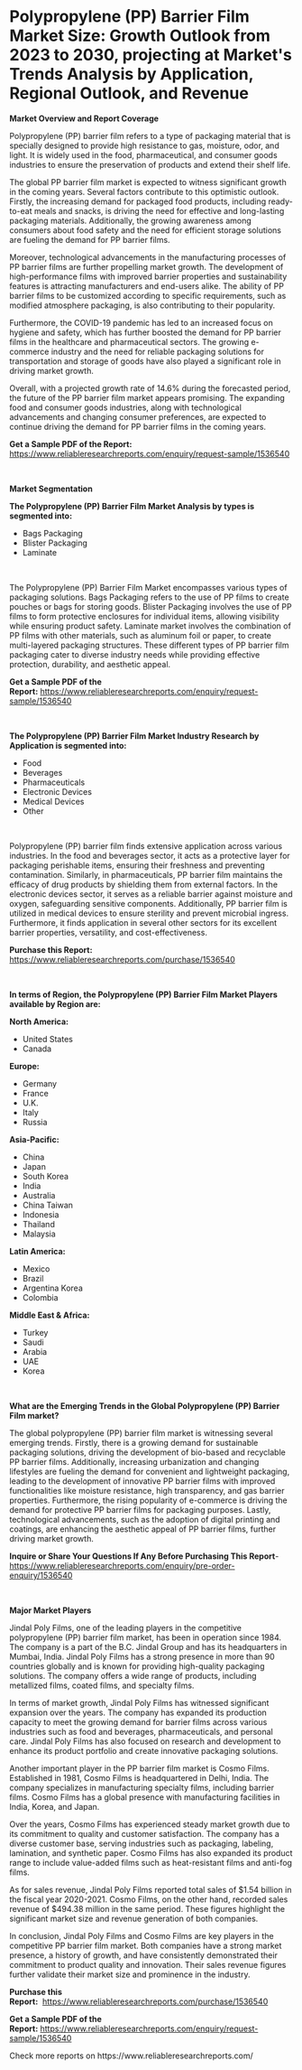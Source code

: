 <p><h1>Polypropylene (PP) Barrier Film Market Size: Growth Outlook from 2023 to 2030, projecting at Market's Trends Analysis by Application, Regional Outlook, and Revenue</h1></p><p><strong>Market Overview and Report Coverage</strong></p>
<p><p>Polypropylene (PP) barrier film refers to a type of packaging material that is specially designed to provide high resistance to gas, moisture, odor, and light. It is widely used in the food, pharmaceutical, and consumer goods industries to ensure the preservation of products and extend their shelf life.</p><p>The global PP barrier film market is expected to witness significant growth in the coming years. Several factors contribute to this optimistic outlook. Firstly, the increasing demand for packaged food products, including ready-to-eat meals and snacks, is driving the need for effective and long-lasting packaging materials. Additionally, the growing awareness among consumers about food safety and the need for efficient storage solutions are fueling the demand for PP barrier films.</p><p>Moreover, technological advancements in the manufacturing processes of PP barrier films are further propelling market growth. The development of high-performance films with improved barrier properties and sustainability features is attracting manufacturers and end-users alike. The ability of PP barrier films to be customized according to specific requirements, such as modified atmosphere packaging, is also contributing to their popularity.</p><p>Furthermore, the COVID-19 pandemic has led to an increased focus on hygiene and safety, which has further boosted the demand for PP barrier films in the healthcare and pharmaceutical sectors. The growing e-commerce industry and the need for reliable packaging solutions for transportation and storage of goods have also played a significant role in driving market growth.</p><p>Overall, with a projected growth rate of 14.6% during the forecasted period, the future of the PP barrier film market appears promising. The expanding food and consumer goods industries, along with technological advancements and changing consumer preferences, are expected to continue driving the demand for PP barrier films in the coming years.</p></p>
<p><strong>Get a Sample PDF of the Report:</strong> <a href="https://www.reliableresearchreports.com/enquiry/request-sample/1536540">https://www.reliableresearchreports.com/enquiry/request-sample/1536540</a></p>
<p>&nbsp;</p>
<p><strong>Market Segmentation</strong></p>
<p><strong>The Polypropylene (PP) Barrier Film Market Analysis by types is segmented into:</strong></p>
<p><ul><li>Bags Packaging</li><li>Blister Packaging</li><li>Laminate</li></ul></p>
<p>&nbsp;</p>
<p><p>The Polypropylene (PP) Barrier Film Market encompasses various types of packaging solutions. Bags Packaging refers to the use of PP films to create pouches or bags for storing goods. Blister Packaging involves the use of PP films to form protective enclosures for individual items, allowing visibility while ensuring product safety. Laminate market involves the combination of PP films with other materials, such as aluminum foil or paper, to create multi-layered packaging structures. These different types of PP barrier film packaging cater to diverse industry needs while providing effective protection, durability, and aesthetic appeal.</p></p>
<p><strong>Get a Sample PDF of the Report:</strong>&nbsp;<a href="https://www.reliableresearchreports.com/enquiry/request-sample/1536540">https://www.reliableresearchreports.com/enquiry/request-sample/1536540</a></p>
<p>&nbsp;</p>
<p><strong>The Polypropylene (PP) Barrier Film Market Industry Research by Application is segmented into:</strong></p>
<p><ul><li>Food</li><li>Beverages</li><li>Pharmaceuticals</li><li>Electronic Devices</li><li>Medical Devices</li><li>Other</li></ul></p>
<p>&nbsp;</p>
<p><p>Polypropylene (PP) barrier film finds extensive application across various industries. In the food and beverages sector, it acts as a protective layer for packaging perishable items, ensuring their freshness and preventing contamination. Similarly, in pharmaceuticals, PP barrier film maintains the efficacy of drug products by shielding them from external factors. In the electronic devices sector, it serves as a reliable barrier against moisture and oxygen, safeguarding sensitive components. Additionally, PP barrier film is utilized in medical devices to ensure sterility and prevent microbial ingress. Furthermore, it finds application in several other sectors for its excellent barrier properties, versatility, and cost-effectiveness.</p></p>
<p><strong>Purchase this Report:</strong>&nbsp; <a href="https://www.reliableresearchreports.com/purchase/1536540">https://www.reliableresearchreports.com/purchase/1536540</a></p>
<p>&nbsp;</p>
<p><strong>In terms of Region, the Polypropylene (PP) Barrier Film Market Players available by Region are:</strong></p>
<p>
    <p> <strong> North America: </strong>
        <ul>
            <li>United States</li>
            <li>Canada</li>
        </ul>
        </p> 
    <p> <strong> Europe: </strong>
        <ul>
            <li>Germany</li>
            <li>France</li>
            <li>U.K.</li>
            <li>Italy</li>
            <li>Russia</li>
        </ul>
        </p> 
    <p> <strong> Asia-Pacific: </strong>
        <ul>
            <li>China</li>
            <li>Japan</li>
            <li>South Korea</li>
            <li>India</li>
            <li>Australia</li>
            <li>China Taiwan</li>
            <li>Indonesia</li>
            <li>Thailand</li>
            <li>Malaysia</li>
        </ul>
        </p> 
    <p> <strong> Latin America: </strong>
        <ul>
            <li>Mexico</li>
            <li>Brazil</li>
            <li>Argentina Korea</li>
            <li>Colombia</li>
        </ul>
        </p> 
    <p> <strong> Middle East & Africa: </strong>
        <ul>
            <li>Turkey</li>
            <li>Saudi</li>
            <li>Arabia</li>
            <li>UAE</li>
            <li>Korea</li>
        </ul>
    </p>
    </p>
<p>&nbsp;</p>
<p><strong>What are the Emerging Trends in the Global Polypropylene (PP) Barrier Film market?</strong></p>
<p><p>The global polypropylene (PP) barrier film market is witnessing several emerging trends. Firstly, there is a growing demand for sustainable packaging solutions, driving the development of bio-based and recyclable PP barrier films. Additionally, increasing urbanization and changing lifestyles are fueling the demand for convenient and lightweight packaging, leading to the development of innovative PP barrier films with improved functionalities like moisture resistance, high transparency, and gas barrier properties. Furthermore, the rising popularity of e-commerce is driving the demand for protective PP barrier films for packaging purposes. Lastly, technological advancements, such as the adoption of digital printing and coatings, are enhancing the aesthetic appeal of PP barrier films, further driving market growth.</p></p>
<p><strong>Inquire or Share Your Questions If Any Before Purchasing This Report</strong>- <a href="https://www.reliableresearchreports.com/enquiry/pre-order-enquiry/1536540">https://www.reliableresearchreports.com/enquiry/pre-order-enquiry/1536540</a></p>
<p>&nbsp;</p>
<p><strong>Major Market Players</strong></p>
<p><p>Jindal Poly Films, one of the leading players in the competitive polypropylene (PP) barrier film market, has been in operation since 1984. The company is a part of the B.C. Jindal Group and has its headquarters in Mumbai, India. Jindal Poly Films has a strong presence in more than 90 countries globally and is known for providing high-quality packaging solutions. The company offers a wide range of products, including metallized films, coated films, and specialty films.</p><p>In terms of market growth, Jindal Poly Films has witnessed significant expansion over the years. The company has expanded its production capacity to meet the growing demand for barrier films across various industries such as food and beverages, pharmaceuticals, and personal care. Jindal Poly Films has also focused on research and development to enhance its product portfolio and create innovative packaging solutions.</p><p>Another important player in the PP barrier film market is Cosmo Films. Established in 1981, Cosmo Films is headquartered in Delhi, India. The company specializes in manufacturing specialty films, including barrier films. Cosmo Films has a global presence with manufacturing facilities in India, Korea, and Japan.</p><p>Over the years, Cosmo Films has experienced steady market growth due to its commitment to quality and customer satisfaction. The company has a diverse customer base, serving industries such as packaging, labeling, lamination, and synthetic paper. Cosmo Films has also expanded its product range to include value-added films such as heat-resistant films and anti-fog films.</p><p>As for sales revenue, Jindal Poly Films reported total sales of $1.54 billion in the fiscal year 2020-2021. Cosmo Films, on the other hand, recorded sales revenue of $494.38 million in the same period. These figures highlight the significant market size and revenue generation of both companies.</p><p>In conclusion, Jindal Poly Films and Cosmo Films are key players in the competitive PP barrier film market. Both companies have a strong market presence, a history of growth, and have consistently demonstrated their commitment to product quality and innovation. Their sales revenue figures further validate their market size and prominence in the industry.</p></p>
<p><strong>Purchase this Report:</strong>&nbsp;&nbsp;<a href="https://www.reliableresearchreports.com/purchase/1536540">https://www.reliableresearchreports.com/purchase/1536540</a></p>
<p></p>
<p><strong>Get a Sample PDF of the Report:</strong>&nbsp;<a href="https://www.reliableresearchreports.com/enquiry/request-sample/1536540">https://www.reliableresearchreports.com/enquiry/request-sample/1536540</a></p>
<p>Check more reports on https://www.reliableresearchreports.com/</p>